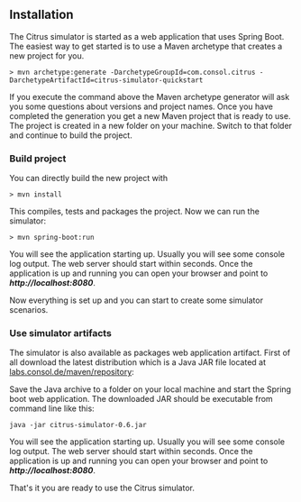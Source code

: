 ## Installation

The Citrus simulator is started as a web application that uses Spring Boot. The easiest way to get started is to use a Maven archetype that creates a new
project for you.

    > mvn archetype:generate -DarchetypeGroupId=com.consol.citrus -DarchetypeArtifactId=citrus-simulator-quickstart

If you execute the command above the Maven archetype generator will ask you some questions about versions and project names. Once you have completed the generation
you get a new Maven project that is ready to use. The project is created in a new folder on your machine. Switch to that folder and continue to build the project.

### Build project

You can directly build the new project with

    > mvn install
    
This compiles, tests and packages the project. Now we can run the simulator:
    
    > mvn spring-boot:run
    
You will see the application starting up. Usually you will see some console log output. The web server should start within seconds. Once the application is up and running
you can open your browser and point to ***http://localhost:8080***.
     
Now everything is set up and you can start to create some simulator scenarios.     
    
### Use simulator artifacts    

The simulator is also available as packages web application artifact. First of all download the latest distribution which
is a Java JAR file located at [labs.consol.de/maven/repository](https://labs.consol.de/maven/repository/com/consol/citrus/citrus-simulator):

Save the Java archive to a folder on your local machine and start the Spring boot web application. The downloaded JAR should be executable 
from command line like this:

```java -jar citrus-simulator-0.6.jar```

You will see the application starting up. Usually you will see some console log output. The web server should start within seconds. Once the application is up and running
you can open your browser and point to ***http://localhost:8080***.
 
That's it you are ready to use the Citrus simulator.